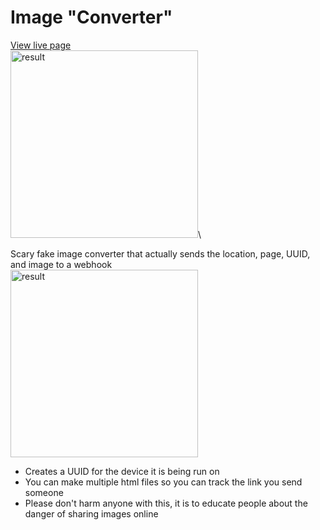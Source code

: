 # Image "Converter"
[View live page](joedotmt.github.io/image-converter)\
<img src="https://i.imgur.com/hwsBAIp.png" alt="result" width="300"/>\

Scary fake image converter that actually sends the location, page, UUID, and image to a webhook\
<img src="https://i.imgur.com/0GJQyfw.png" alt="result" width="300"/>

 - Creates a UUID for the device it is being run on
 - You can make multiple html files so you can track the link you send someone
 - Please don't harm anyone with this, it is to educate people about the danger of sharing images online
